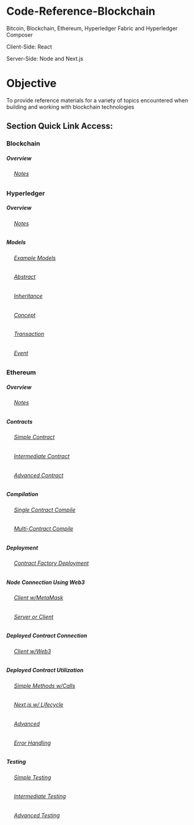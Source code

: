 # Code-Reference-Blockchain

Bitcoin, Blockchain, Ethereum, Hyperledger Fabric and Hyperledger Composer

Client-Side: React

Server-Side: Node and Next.js

# Objective

To provide reference materials for a variety of topics encountered when building and working with blockchain technologies

## Section Quick Link Access:

### Blockchain

##### Overview

###### &nbsp;&nbsp;&nbsp;&nbsp; [Notes](https://github.com/Swhite215/Blockchain/blob/master/Blockchain.txt)

### Hyperledger

##### Overview

###### &nbsp;&nbsp;&nbsp;&nbsp; [Notes](https://github.com/Swhite215/Blockchain/blob/master/Hyperledger.txt)

##### Models

###### &nbsp;&nbsp;&nbsp;&nbsp; [Example Models](https://github.com/Swhite215/Hyperledger_Models/tree/master/airlinev9/models)

###### &nbsp;&nbsp;&nbsp;&nbsp; [Abstract](https://github.com/Swhite215/Hyperledger_Models/blob/master/airlinev9/models/org.acme.airline.participant.cto)

###### &nbsp;&nbsp;&nbsp;&nbsp; [Inheritance](https://github.com/Swhite215/Hyperledger_Models/blob/master/airlinev9/models/org.acme.airline.participant.cto)

###### &nbsp;&nbsp;&nbsp;&nbsp; [Concept](https://github.com/Swhite215/Hyperledger_Models/blob/master/airlinev9/models/org.acme.airline.participant.cto)

###### &nbsp;&nbsp;&nbsp;&nbsp; [Transaction](https://github.com/Swhite215/Hyperledger_Models/blob/master/airlinev9/models/org.acme.airline.flight.cto)

###### &nbsp;&nbsp;&nbsp;&nbsp; [Event](https://github.com/Swhite215/Hyperledger_Models/blob/master/airlinev9/models/org.acme.airline.flight.cto)

### Ethereum

##### Overview

###### &nbsp;&nbsp;&nbsp;&nbsp; [Notes](https://github.com/Swhite215/Blockchain/blob/master/Ethereum/Ethereum.txt)

##### Contracts

###### &nbsp;&nbsp;&nbsp;&nbsp; [Simple Contract](https://github.com/Swhite215/Blockchain/blob/master/Ethereum/inboxContract/contracts/inbox.sol)

###### &nbsp;&nbsp;&nbsp;&nbsp; [Intermediate Contract](https://github.com/Swhite215/Blockchain/blob/master/Ethereum/lotteryContract/contracts/lottery.sol)

###### &nbsp;&nbsp;&nbsp;&nbsp; [Advanced Contract](https://github.com/Swhite215/Blockchain/blob/master/Ethereum/campaignContract/contracts/campaign.sol)

##### Compilation

###### &nbsp;&nbsp;&nbsp;&nbsp; [Single Contract Compile](https://github.com/Swhite215/Blockchain/blob/master/Ethereum/lotteryContract/compile.js)

###### &nbsp;&nbsp;&nbsp;&nbsp; [Multi-Contract Compile](https://github.com/Swhite215/Ethereum_Campaign_Project/blob/master/ethereum/compile.js)

##### Deployment

###### &nbsp;&nbsp;&nbsp;&nbsp; [Contract Factory Deployment](https://github.com/Swhite215/Ethereum_Campaign_Project/blob/master/ethereum/deploy.js)

##### Node Connection Using Web3

###### &nbsp;&nbsp;&nbsp;&nbsp; [Client w/MetaMask](https://github.com/Swhite215/Ethereum_Lottery_Client/blob/master/src/web3.js)

###### &nbsp;&nbsp;&nbsp;&nbsp; [Server or Client](https://github.com/Swhite215/Ethereum_Campaign_Project/blob/master/ethereum/web3.js)

##### Deployed Contract Connection

###### &nbsp;&nbsp;&nbsp;&nbsp; [Client w/Web3](https://github.com/Swhite215/Ethereum_Campaign_Project/blob/master/ethereum/campaignFactory.js)

##### Deployed Contract Utilization

###### &nbsp;&nbsp;&nbsp;&nbsp; [Simple Methods w/Calls](https://github.com/Swhite215/Ethereum_Lottery_Client/blob/master/src/App.js)

###### &nbsp;&nbsp;&nbsp;&nbsp; [Next.js w/ Lifecycle](https://github.com/Swhite215/Ethereum_Campaign_Project/blob/master/pages/campaigns/requests/index.js)

###### &nbsp;&nbsp;&nbsp;&nbsp; [Advanced](https://github.com/Swhite215/Ethereum_Campaign_Project/blob/master/components/RequestRow.js)

###### &nbsp;&nbsp;&nbsp;&nbsp; [Error Handling](https://github.com/Swhite215/Ethereum_Campaign_Project/blob/master/components/ContributeForm.js)

##### Testing

###### &nbsp;&nbsp;&nbsp;&nbsp; [Simple Testing](https://github.com/Swhite215/Blockchain/blob/master/Ethereum/inboxContract/test/inbox.test.js)

###### &nbsp;&nbsp;&nbsp;&nbsp; [Intermediate Testing](https://github.com/Swhite215/Blockchain/blob/master/Ethereum/lotteryContract/test/lottery.test.js)

###### &nbsp;&nbsp;&nbsp;&nbsp; [Advanced Testing](https://github.com/Swhite215/Ethereum_Campaign_Project/blob/master/test/campaign.test.js)

